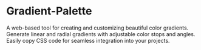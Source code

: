 # Gradient-Palette
A web-based tool for creating and customizing beautiful color gradients. Generate linear and radial gradients with adjustable color stops and angles. Easily copy CSS code for seamless integration into your projects.
